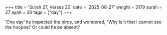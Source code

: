 +++
title = 'Surah 27, Verses 20'
date = '2025-08-27'
weight = 3179
surah = 27
ayah = 20
tags = ["day"]
+++

˹One day˺ he inspected the birds, and wondered, “Why is it that I cannot see the hoopoe? Or could he be absent?